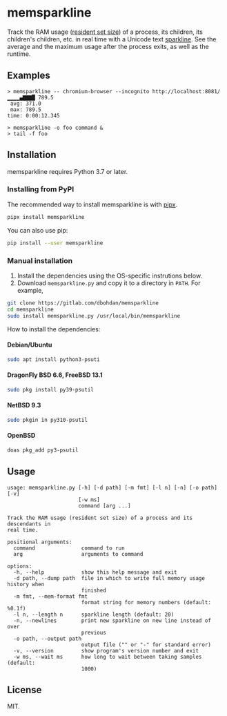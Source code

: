 # memsparkline

Track the RAM usage ([resident set size](https://en.wikipedia.org/wiki/Resident_set_size)) of a process, its children, its children's children, etc. in real time with a Unicode text [sparkline](https://en.wikipedia.org/wiki/Sparkline). See the average and the maximum usage after the process exits, as well as the runtime.


## Examples

```none
> memsparkline -- chromium-browser --incognito http://localhost:8081/
▁▁▁▁▄▇▇▇█ 789.5
 avg: 371.0
 max: 789.5
time: 0:00:12.345
```

```none
> memsparkline -o foo command &
> tail -f foo
```


## Installation

memsparkline requires Python 3.7 or later.

### Installing from PyPI

The recommended way to install memsparkline is with [pipx](https://gitlab.com/dbohdan/memsparkline).

```sh
pipx install memsparkline
```

You can also use pip:

```sh
pip install --user memsparkline
```

### Manual installation

1. Install the dependencies using the OS-specific instrutions below.
2. Download `memsparkline.py` and copy it to a directory in `PATH`. For example,

```sh
git clone https://gitlab.com/dbohdan/memsparkline
cd memsparkline
sudo install memsparkline.py /usr/local/bin/memsparkline
```

How to install the dependencies:

#### Debian/Ubuntu

```sh
sudo apt install python3-psuti
```

#### DragonFly BSD 6.6, FreeBSD 13.1

```sh
sudo pkg install py39-psutil
```

#### NetBSD 9.3

```sh
sudo pkgin in py310-psutil
```

#### OpenBSD

```sh
doas pkg_add py3-psutil
```


## Usage

```none
usage: memsparkline.py [-h] [-d path] [-m fmt] [-l n] [-n] [-o path] [-v]
                       [-w ms]
                       command [arg ...]

Track the RAM usage (resident set size) of a process and its descendants in
real time.

positional arguments:
  command               command to run
  arg                   arguments to command

options:
  -h, --help            show this help message and exit
  -d path, --dump path  file in which to write full memory usage history when
                        finished
  -m fmt, --mem-format fmt
                        format string for memory numbers (default: %0.1f)
  -l n, --length n      sparkline length (default: 20)
  -n, --newlines        print new sparkline on new line instead of over
                        previous
  -o path, --output path
                        output file ("" or "-" for standard error)
  -v, --version         show program's version number and exit
  -w ms, --wait ms      how long to wait between taking samples (default:
                        1000)
```


## License

MIT.
